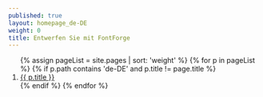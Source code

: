 ```yaml
---
published: true
layout: homepage_de-DE
weight: 0
title: Entwerfen Sie mit FontForge
---
```


<!--
<div style="background: white; width: 100%; text-align:center; padding:1em">
<img src="../en-US/images/2013-02-18_love.png" width="400px" alt="Praise on Twitter">
</div>
-->

<ol class="rectangle-list">
  {% assign pageList = site.pages | sort: 'weight' %}
  {% for p in pageList %}
    {% if p.path contains 'de-DE' and p.title != page.title %}
      <li>
        <a {% if p.url == page.url %}class="active"{% endif %} href="{{ p.url }}">
          {{ p.title }}
        </a>
      </li>
    {% endif %}
  {% endfor %}
</ol>
